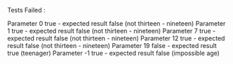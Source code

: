 Tests Failed : 

Parameter 0 true  - expected result false (not thirteen - nineteen)
Parameter 1  true - expected result false (not thirteen - nineteen)
Parameter 7  true - expected result false (not thirteen - nineteen)
Parameter 12  true - expected result false (not thirteen - nineteen)
Parameter 19 false - expected result true (teenager)
Parameter -1 true  - expected result false (impossible age)
